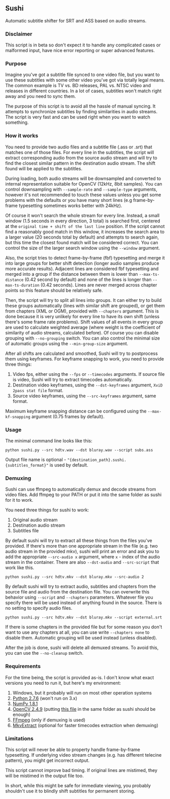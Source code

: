 ## Sushi ##
Automatic subtitle shifter for SRT and ASS based on audio streams.

### Disclaimer ###
This script is in beta so don't expect it to handle any complicated cases or malformed input, have nice error reporting or super advanced features.

### Purpose
Imagine you've got a subtitle file synced to one video file, but you want to use these subtitles with some other video you've got via totally legal means. The common example is TV vs. BD releases, PAL vs. NTSC video and releases in different countries. In a lot of cases, subtitles won't match right away and you need to sync them.

The purpose of this script is to avoid all the hassle of manual syncing. It attempts to synchronize subtitles by finding similarities in audio streams. The script is very fast and can be used right when you want to watch something.

### How it works
You need to provide two audio files and a subtitle file (.ass or .srt) that matches one of those files. For every line in the subtitles, the script will extract corresponding audio from the source audio stream and will try to find the closest similar pattern in the destination audio stream. The shift found will be applied to the subtitles.

During loading, both audio streams will be downsampled and converted to internal representation suitable for OpenCV (12kHz, 8bit samples). You can control downsampling with `--sample-rate` and `--sample-type` arguments, however it's not recommended to touch these values unless you get some problems with the defaults or you have many short lines (e.g frame-by-frame typesetting sometimes works better with 24kHz).

Of course it won't search the whole stream for every line. Instead, a small window (1.5 seconds in every direction, 3 total) is searched first, centered at the `original time + shift of the last line` position. If the script cannot find a reasonably good match in this window, it increases the search area to a larger value (20 seconds total by default) and attempts to search again, but this time the closest found match will be considered correct. You can control the size of the larger search window using the `--window` argument.

Also, the script tries to detect frame-by-frame (fbf) typesetting and merge it into large groups for better shift detection (longer audio samples produce more accurate results). Adjacent lines are considered fbf typesetting and merged into a group if the distance between them is lower than `--max-ts-distance` (0.42 second by default) and none of the lines is longer than `--max-ts-duration` (0.42 seconds). Lines are never merged across chapter points so this feature should be relatively safe. 

Then, the script will try to split all lines into groups. It can either try to build these groups automatically (lines with similar shift are grouped), or get them from chapters (XML or OGM), provided with `--chapters` argument. This is done because it is very unlikely for every line to have its own shift (unless there's some frame rate problems). Shift values of all events in every group are used to calculate weighted average (where weight is the coefficient of similarity of audio streams, calculated before). Of course you can disable grouping with `--no-grouping` switch. You can also control the minimal size of automatic groups using the `--min-group-size` argument.

After all shifts are calculated and smoothed, Sushi will try to postprocess them using keyframes. For keyframe snapping to work, you need to provide three things:

1. Video fps, either using the `--fps` or `--timecodes` arguments. If source file is video, Sushi will try to extract timecodes automatically.
2. Destination video keyframes, using the `--dst-keyframes` argument, `XviD 2pass stat file` format.
3. Source video keyframes, using the `--src-keyframes` argument, same format.

Maximum keyframe snapping distance can be configured using the `--max-kf-snapping` argument (0.75 frames by default).

### Usage
The minimal command line looks like this:
```
python sushi.py --src hdtv.wav --dst bluray.wav --script subs.ass
```
Output file name is optional - `"{destination_path}.sushi.{subtitles_format}"` is used by default.

### Demuxing
Sushi can use ffmpeg to automatically demux and decode streams from video files. Add ffmpeg to your PATH or put it into the same folder as sushi for it to work. 

You need three things for sushi to work:

1. Original audio stream
2. Destination audio stream
3. Subtitles file

By default sushi will try to extract all these things from the files you've provided. If there's more than one appropriate stream in the file (e.g. two audio stream in the provided mkv), sushi will print an error and ask you to add the appropriate `--src-audio x` argument, where `x` - index of the audio stream in the container. There are also `--dst-audio` and `--src-script` that work like this.
```
python sushi.py --src hdtv.mkv --dst bluray.mkv --src-audio 2
```
By default sushi will try to extract audio, subtitles and chapters from the source file and audio from the destination file. You can overwrite this behavior using `--script` and `--chapters` parameters. Whatever file you specify there will be used instead of anything found in the source. There is no setting to specify audio files.
```
python sushi.py --src hdtv.mkv --dst bluray.mkv --script external.srt
```
If there is some chapters in the provided file but for some reason you don't want to use any chapters at all, you can use write `--chapters none` to disable them. Automatic grouping will be used instead (unless disabled).

After the job is done, sushi will delete all demuxed streams. To avoid this, you can use the `--no-cleanup` switch.

### Requirements
For the time being, the script is provided as-is. I don't know what exact versions you need to run it, but here's my environment:

1. Windows, but it probably will run on most other operation systems
2. [Python 2.7.6][1] (won't run on 3.x)
3. [NumPy 1.8.1][2]
4. [OpenCV 2.4.9][3] (putting [this file][4] in the same folder as sushi should be enough)
5. [FFmpeg][5] (only if demuxing is used)
6. [MkvExtract][6] (optional for faster timecodes extraction when demuxing)


### Limitations
This script will never be able to property handle frame-by-frame typesetting. If underlying video stream changes (e.g. has different telecine pattern), you might get incorrect output.

This script cannot improve bad timing. If original lines are mistimed, they will be mistimed in the output file too.

In short, while this might be safe for immediate viewing, you probably shouldn't use it to blindly shift subtitles for permanent storing.


  [1]: https://www.python.org/download/releases/2.7.6/
  [2]: http://www.scipy.org/scipylib/download.html
  [3]: http://opencv.org/
  [4]: https://dl.dropboxusercontent.com/u/54253260/DoNotDelete/cv2.pyd
  [5]: http://www.ffmpeg.org/download.html
  [6]: http://www.bunkus.org/videotools/mkvtoolnix/downloads.html